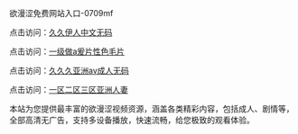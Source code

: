 欲漫涩免费网站入口-0709mf

点击访问：<a href="https://heiliaoll4qsx.pages.dev">久久伊人中文无码</a>

点击访问：<a href="https://heiliaowzu4ur.pages.dev">一级做a爰片性色毛片</a>

点击访问：<a href="https://heiliaozj3tjd.pages.dev">久久久亚洲av成人无码</a>

点击访问：<a href="https://heiliaoe8ajia.pages.dev">一区二区三区亚洲人妻</a>

本站为您提供最丰富的欲漫涩视频资源，涵盖各类精彩内容，包括成人、剧情等，全部高清无广告，支持多设备播放，快速流畅，给您极致的观看体验。

<span style="display:none;">[Canonical link](https://github.com/pu20250709/pu14 ）</span>
